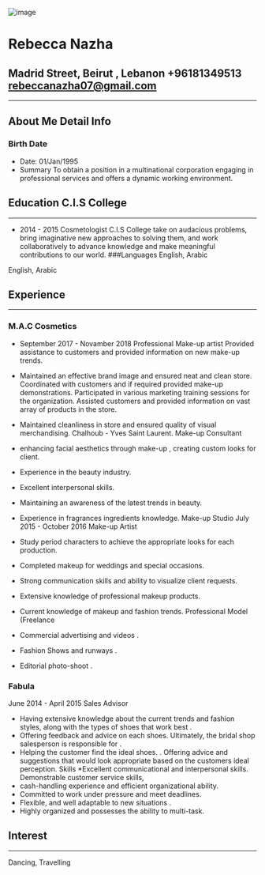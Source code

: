 ![image](https://www.google.com/url?sa=i&url=https%3A%2F%2Fae.linkedin.com%2Fin%2Frebecca-nazha-b02591178&psig=AOvVaw1qjyOmFyxxvLOliKzCMkpu&ust=1600522827029000&source=images&cd=vfe&ved=0CAIQjRxqFwoTCKjy6qXq8usCFQAAAAAdAAAAABAD)

# **Rebecca Nazha** 
## Madrid Street, Beirut , Lebanon +96181349513 rebeccanazha07@gmail.com 
-------
## About Me Detail Info 
### Birth Date 
* Date: 01/Jan/1995 
* Summary 
To obtain a position in a multinational corporation engaging in professional 
services and offers a dynamic working environment. 

## Education C.I.S College 
---
* 2014 - 2015 
Cosmetologist 
C.I.S College take on audacious problems, bring imaginative new approaches to 
solving them, and work collaboratively to advance knowledge and make 
meaningful contributions to our world. 
###Languages 
English, Arabic 

 English, Arabic 


## Experience 
-----

### M.A.C Cosmetics

* September 2017 - Novamber 2018 
Professional Make-up artist 
Provided assistance to customers and provided information on new make-up 
trends. 

* Maintained an effective brand image and ensured neat and clean store. 
Coordinated with customers and if required provided make-up demonstrations. 
Participated in various marketing training sessions for the organization. 
Assisted customers and provided information on vast array of products in the 
store. 
* Maintained cleanliness in store and ensured quality of visual merchandising. 
Chalhoub - Yves Saint Laurent. 
Make-up Consultant 

* enhancing facial aesthetics through make-up , creating custom looks for client. 
* Experience in the beauty industry. 
* Excellent interpersonal skills. 
* Maintaining an awareness of the latest trends in beauty. 
* Experience in fragrances ingredients knowledge.
Make-up Studio 
July 2015 - October 2016 
Make-up Artist 
* Study period characters to achieve the appropriate looks for each production. 
* Completed makeup for weddings and special occasions. 
* Strong communication skills and ability to visualize client requests. 
* Extensive knowledge of professional makeup products. 
* Current knowledge of makeup and fashion trends. 
Professional Model (Freelance 
* Commercial advertising and videos . 
* Fashion Shows and runways . 
* Editorial photo-shoot . 
 
 ### Fabula 
June 2014 - April 2015 
Sales Advisor 

* Having extensive knowledge about the current trends and fashion styles, along 
with the types of shoes that work best . 
* Offering feedback and advice on each shoes. Ultimately, the bridal shop 
salesperson is responsible for . 
* Helping the customer find the ideal shoes. 
. Offering advice and suggestions that would look appropriate based on the 
customers ideal perception. 
Skills *Excellent communicational and interpersonal skills. Demonstrable customer service skills, 
* cash-handling experience and efficient 
organizational ability.  
* Committed to work under pressure and meet deadlines.  
* Flexible,  and well adaptable to new situations . 
 * Highly organized and possesses the ability to multi-task.

## Interest 
-----
Dancing, Travelling 


 
